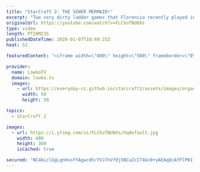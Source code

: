 ```yaml
---
title: "StarCraft 2: THE SEWER MERMAID!"
excerpt: "Two very dirty ladder games that Florencio recently played in StarCraft 2. In this video I cast two replays of Diamond League Terran versus Terran and Diamond League Terran versus Protoss. Florencio, also known as the Sewer Mermaid (nickname given to him by PiG), likes to go for strategies that nobody"
originalUrl: https://youtube.com/watch?v=FLChoTNU0Xs
type: video
length: PT20M23S
publishedDateTime: 2020-01-07T10:49:25Z
heat: 52

featuredContent: "<iframe width=\"800\" height=\"500\" frameborder=\"0\" src=\"https://www.youtube.com/embed/FLChoTNU0Xs\" allow=\"accelerometer; autoplay; encrypted-media; gyroscope; picture-in-picture\" allowfullscreen></iframe>"

provider:
  name: LowkoTV
  domain: lowko.tv
  images:
    - url: https://everyday-cc.github.io/starcraft2/assets/images/organizations/lowko.tv-50x50.jpg
      width: 50
      height: 50

topics:
  - StarCraft 2

images:
  - url: https://i.ytimg.com/vi/FLChoTNU0Xs/hqdefault.jpg
    width: 480
    height: 360
    isCached: true

secured: "NC4kLclGgLgnHvofYAgwcdh/YVJ7nVf0j5NCaZcI74Gc0+yAEAqQcAfFlPW1lyNk1bv1GE6r1+y6v/x7bX90EyRnJdwvJv8J8CgeMfg4lNJ5AjDu79U5+BEnfkkNrQWV1tynuaLL+ATsTewtEfprPyp7CPD3EkZNKfYJzbUInW8DsHdsZMm7a7EH8j6+Dc6HpCnrRNgtQGvRrkXIG4cFljHN1igUM88BzcJbO29QyM9vLSIyZzku/am28gW5QpAsDC1xmUn24vD7Ku8eGYTsF1Hf8PDoqwmuXtr6ynxmhWLSyf0o/vWaxHoIWEJiBjlI26X0vezQxPdDb/WPr6U2etnuFmpslQiz04OoevW6iTScG58pb3Wr0QV4hZuCPw2zxyW7EpzgJ9iRsX+uJokcRyBwMJASztbICls5IUrw9BvFTpEtqUTxVTZOxqBla2ee;FD9VEwlCPVfRBmNUEhiNIA=="
---
```


